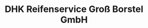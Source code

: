 ---
title: "DHK Reifenservice Groß Borstel GmbH"
url: /hamburg/dhk-reifenservice-gross-borstel-gmbh/
shop: Autowerkstatt
---